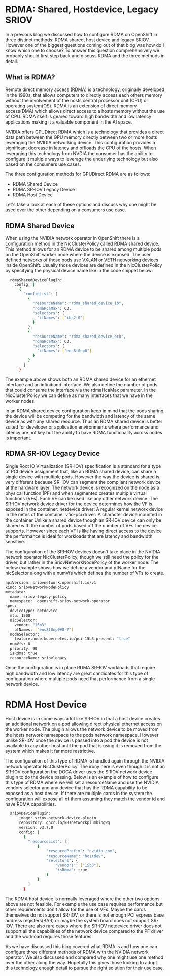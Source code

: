 # RDMA: Shared, Hostdevice, Legacy SRIOV

In a previous blog we discussed how to configure RDMA on OpenShift in three distinct methods: RDMA shared, host device and legacy SRIOV.   However one of the biggest questions coming out of that blog was how do I know which one to choose?  To answer this question comprehensively we probably should first step back and discuss RDMA and the three methods in detail.

## What is RDMA?

Remote direct memory access (RDMA) is a technology, originally developed in the 1990s, that allows computers to directly access each others memory without the involvement of the hosts central processor unit (CPU) or operating system(OS).  RDMA is an extension of direct memory access(DMA) which allows direct access to a hosts memory without the use of CPU.  RDMA itself is geared toward high bandwidth and low latency applications making it a valuable component in the AI space.

NVIDIA offers GPUDirect RDMA which is a technology that provides a direct data path between the GPU memory directly between two or more hosts leveraging the NVIDIA networking device.  This configuration provides a significant decrease in latency and offloads the CPU of the hosts.  When leveraging this technology from NVDIA the consumer has the ability to configure it multiple ways to leverage the underlying technology but also based on the consumers use cases.

The three configuration methods for GPUDirect RDMA are as follows:

* RDMA Shared Device
* RDMA SR-IOV Legacy Device
* RDMA Host Device

Let's take a look at each of these options and discuss why one might be used over the other depending on a consumers use case.

## RDMA Shared Device

When using the NVIDIA network operator in OpenShift there is a configuration method in the NicClusterPolicy called RDMA shared device.  This method allows for an RDMA device to be shared among multiple pods on the OpenShift worker node where the device is exposed.  The user defined networks of those pods use VXLAN or VETH networking devices inside OpenShift.   Usually those devices are defined in the NicClusterPolicy by specifying the physical device name like in the code snippet below:

~~~bash
  rdmaSharedDevicePlugin:
    config: |
      {
        "configList": [
          {
            "resourceName": "rdma_shared_device_ib",
            "rdmaHcaMax": 63,
            "selectors": {
              "ifNames": ["ibs2f0"]
            }
          },
          {
            "resourceName": "rdma_shared_device_eth",
            "rdmaHcaMax": 63,
            "selectors": {
              "ifNames": ["ens8f0np0"]
            }
          }
        ]
      }
~~~

The example above shows both an RDMA shared device for an ethernet interface and an infiniband interface.   We also define the number of pods that could consume the interface via the rdmaHcaMax parameter.   In the NicClusterPolicy we can define as many interfaces that we have in the worker nodes.  

In an RDMA shared device configuration keep in mind that the pods sharing the device will be competing for the bandwidth and latency of the same device as with any shared resource.  Thus an RDMA shared device is better suited for developer or application environments where performance and latency are not key but the ability to have RDMA functionality across nodes is important.

## RDMA SR-IOV Legacy Device

Single Root IO Virtualization (SR-IOV) specification is a standard for a type of PCI device assignment that, like an RDMA shared device, can share a single device with multiple pods.  However the way the device is shared is very different because SR-IOV can segment the compliant network device at the hardware layer.  The network device is recognized on the node as a physical function (PF) and when segmented creates multiple virtual functions (VFs).  Each VF can be used like any other network device.  The SR-IOV network device driver for the device determines how the VF is exposed in the container:
netdevice driver: A regular kernel network device in the netns of the container
vfio-pci driver: A character device mounted in the container
Unlike a shared device though an SR-IOV device can only be shared with the number of pods based off the number of VFs the device supports.  However since each VF is like having direct access to the device the performance is ideal for workloads that are latency and bandwidth sensitive.

The configuration of the SRI-IOV devices doesn't take place in the NVIDIA network operator NicClusterPolicy, though we still need the policy for the driver, but rather in the SriovNetworkNodePolicy of the worker node.   The below example shows how we define a vendor and pfName for the nicSelector along with a numVfs which defines the number of VFs to create.  

~~~bash
apiVersion: sriovnetwork.openshift.io/v1
kind: SriovNetworkNodePolicy
metadata:
  name: sriov-legacy-policy
  namespace:  openshift-sriov-network-operator
spec:
  deviceType: netdevice
  mtu: 1500
  nicSelector:
    vendor: "15b3"
    pfNames: ["ens8f0np0#0-7"]
  nodeSelector:
    feature.node.kubernetes.io/pci-15b3.present: "true"
  numVfs: 8
  priority: 90
  isRdma: true
  resourceName: sriovlegacy
~~~

Once the configuration is in place RDMA SR-IOV workloads that require high bandwidth and low latency are great candidates for this type of configuration where multiple pods need that performance from a single network device.

# RDMA Host Device

Host device is in some ways a lot like SR-IOV in that a host device creates an additional network on a pod allowing direct physical ethernet access on the worker node.  The plugin allows the network device to be moved from the hosts network namespace to the pods network namespace.  However unlike SR-IOV once the device is passed into a pod the device is not available to any other host until the pod that is using it is removed from the system which makes it far more restrictive.

The configuration of this type of RDMA is handled again through the NVIDIA network operator NicClusterPolicy.   The irony here is even though it is not an SR-IOV configuration the DOCA driver uses the SRIOV network device plugin to do the device passing.   Below is an example of how to configure this type of RDMA where we will set a resourceName and use the NVIDIA vendors selector and any device that has the RDMA capability to be exposed as a host device.  If there are multiple cards in the system the configuration will expose all of them assuming they match the vendor id and have RDMA capabilities.

~~~bash
  sriovDevicePlugin:
      image: sriov-network-device-plugin
      repository: ghcr.io/k8snetworkplumbingwg
      version: v3.7.0
      config: |
        {
          "resourceList": [
              {
                  "resourcePrefix": "nvidia.com",
                  "resourceName": "hostdev",
                  "selectors": {
                      "vendors": ["15b3"],
                      "isRdma": true
                  }
              }
          ]
        }
~~~

The RDMA host device is normally leveraged where the other two options above are not feasible.  For example the use case requires performance but other requirements don't allow for the use of VFs.  Maybe the cards themselves do not support SR-IOV, or there is not enough PCI express base address registers(BAR) or maybe the system board does not support SR-IOV.   There are also rare cases where the SR-IOV netdevice driver does not support all the capabilities of the network device compared to the PF driver and the workload requires those features.

As we have discussed this blog covered what RDMA is and how one can configure three different methods of RDMA with the NVIDIA network operator.   We also discussed and compared why one might use one method over the other along the way.   Hopefully this gives those looking to adopt this technology enough detail to pursue the right solution for their use case.
